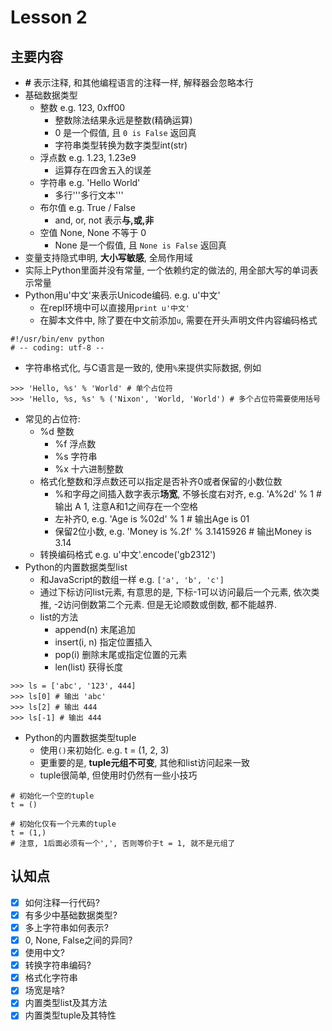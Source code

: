 # Lesson 2

## 主要内容

- **#** 表示注释, 和其他编程语言的注释一样, 解释器会忽略本行
- 基础数据类型
    - 整数 e.g. 123, 0xff00
        - 整数除法结果永远是整数(精确运算)
        - 0 是一个假值, 且 `0 is False` 返回真
        - 字符串类型转换为数字类型int(str)
    - 浮点数 e.g. 1.23, 1.23e9
        - 运算存在四舍五入的误差
    - 字符串 e.g. 'Hello World'
        - 多行\'\'\'多行文本\'\'\'
    - 布尔值 e.g. True / False
        - and, or, not 表示**与,或,非**
    - 空值 None, None 不等于 0
        - None 是一个假值, 且 `None is False` 返回真
- 变量支持隐式申明, **大小写敏感**, 全局作用域
- 实际上Python里面并没有常量, 一个依赖约定的做法的, 用全部大写的单词表示常量
- Python用u'中文'来表示Unicode编码. e.g. u'中文'
    - 在repl环境中可以直接用`print u'中文'`
    - 在脚本文件中, 除了要在中文前添加`u`, 需要在开头声明文件内容编码格式
    
```
#!/usr/bin/env python
# -- coding: utf-8 --
```

- 字符串格式化, 与C语言是一致的, 使用`%`来提供实际数据, 例如

```
>>> 'Hello, %s' % 'World' # 单个占位符
>>> 'Hello, %s, %s' % ('Nixon', 'World, 'World') # 多个占位符需要使用括号
```

- 常见的占位符:
    - %d 整数
        - %f 浮点数
        - %s 字符串
        - %x 十六进制整数
    - 格式化整数和浮点数还可以指定是否补齐0或者保留的小数位数
        - %和字母之间插入数字表示**场宽**, 不够长度右对齐, e.g. 'A%2d' % 1 # 输出 A 1, 注意A和1之间存在一个空格
        - 左补齐0, e.g. 'Age is %02d' % 1 # 输出Age is 01
        - 保留2位小数, e.g. 'Money is %.2f' % 3.1415926 # 输出Money is 3.14
    - 转换编码格式 e.g. u'中文'.encode('gb2312')
- Python的内置数据类型list
    - 和JavaScript的数组一样 e.g. `['a', 'b', 'c']`
    - 通过下标访问list元素, 有意思的是, 下标-1可以访问最后一个元素, 依次类推, -2访问倒数第二个元素. 但是无论顺数或倒数, 都不能越界.
    - list的方法
        - append(n)     末尾追加
        - insert(i, n)  指定位置插入
        - pop(i)        删除末尾或指定位置的元素
        - len(list)     获得长度

```
>>> ls = ['abc', '123', 444]
>>> ls[0] # 输出 'abc'
>>> ls[2] # 输出 444
>>> ls[-1] # 输出 444
```

- Python的内置数据类型tuple
    - 使用`()`来初始化. e.g. t = (1, 2, 3)
    - 更重要的是, **tuple元组不可变**, 其他和list访问起来一致
    - tuple很简单, 但使用时仍然有一些小技巧

```
# 初始化一个空的tuple
t = ()

# 初始化仅有一个元素的tuple
t = (1,)
# 注意, 1后面必须有一个',', 否则等价于t = 1, 就不是元组了
```

## 认知点
- [x] 如何注释一行代码?
- [x] 有多少中基础数据类型?
- [x] 多上字符串如何表示?
- [x] 0, None, False之间的异同?
- [x] 使用中文?
- [x] 转换字符串编码?
- [x] 格式化字符串
- [x] 场宽是啥?
- [x] 内置类型list及其方法
- [x] 内置类型tuple及其特性
